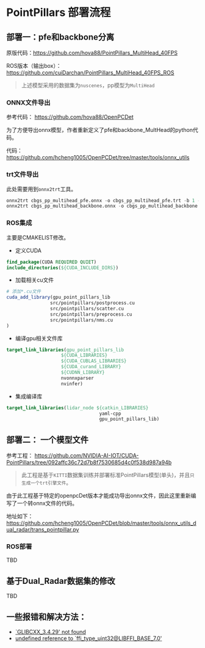 # PointPillars 部署流程

## 部署一：pfe和backbone分离

原版代码：https://github.com/hova88/PointPillars_MultiHead_40FPS

ROS版本（输出box）： https://github.com/cuiDarchan/PointPillars_MultiHead_40FPS_ROS

> 上述模型采用的数据集为`nuscenes`，pp模型为`MultiHead`

### ONNX文件导出

参考代码： https://github.com/hova88/OpenPCDet

为了方便导出onnx模型，作者重新定义了pfe和backbone_MultHead的python代码。 

代码： https://github.com/hcheng1005/OpenPCDet/tree/master/tools/onnx_utils

### trt文件导出

此处需要用到`onnx2trt`工具。

```python
onnx2trt cbgs_pp_multihead_pfe.onnx -o cbgs_pp_multihead_pfe.trt -b 1 -d 16 
onnx2trt cbgs_pp_multihead_backbone.onnx -o cbgs_pp_multihead_backbone.trt -b 1 -d 16 
```

### ROS集成
主要是CMAKELIST修改。

- 定义CUDA
```cmake
find_package(CUDA REQUIRED QUIET)
include_directories(${CUDA_INCLUDE_DIRS})
```

- 加载相关cu文件
```cmake
# 添加*.cu文件
cuda_add_library(gpu_point_pillars_lib
                src/pointpillars/postprocess.cu
                src/pointpillars/scatter.cu
                src/pointpillars/preprocess.cu
                src/pointpillars/nms.cu
)
```

- 编译gpu相关文件库
```cmake
target_link_libraries(gpu_point_pillars_lib
                    ${CUDA_LIBRARIES} 
                    ${CUDA_CUBLAS_LIBRARIES}
                    ${CUDA_curand_LIBRARY}
                    ${CUDNN_LIBRARY}
                    nvonnxparser
                    nvinfer)
```

- 集成编译库
```cmake
target_link_libraries(lidar_node ${catkin_LIBRARIES}
                                  yaml-cpp
                                  gpu_point_pillars_lib)
```

## 部署二： 一个模型文件

参考工程： https://github.com/NVIDIA-AI-IOT/CUDA-PointPillars/tree/092affc36c72d7b8f7530685d4c0f538d987a94b

> 此工程是基于`KITTI`数据集训练并部署标准PointPillars模型(单头)，并且`只生成一个trt引擎文件`。

由于此工程基于特定的openpcDet版本才能成功导出onnx文件，因此这里重新编写了一个转onnx文件的代码。

地址如下： https://github.com/hcheng1005/OpenPCDet/blob/master/tools/onnx_utils_dual_radar/trans_pointpillar.py 

### ROS部署

TBD

## 基于Dual_Radar数据集的修改
TBD




## 一些报错和解决方法：

- [`GLIBCXX_3.4.29' not found](https://zhuanlan.zhihu.com/p/615111375)
- [undefined reference to `ffi_type_uint32@LIBFFI_BASE_7.0'](https://blog.csdn.net/qq_19278525/article/details/134039141)